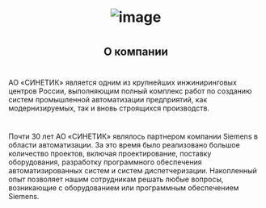 # <p align="center"> ![image](https://github.com/user-attachments/assets/8c55cd07-a4a5-4d1e-8dae-c8b85758afb2) </p>
#
## <p align="center"> О компании </p>
#
АО «СИНЕТИК» является одним из крупнейших инжиниринговых центров России, выполняющим полный комплекс работ по созданию систем промышленной автоматизации предприятий, как модернизируемых, так и вновь строящихся производств. 
#
Почти 30 лет АО «СИНЕТИК» являлось партнером компании Siemens в области автоматизации.  За это время было реализовано большое количество проектов, включая проектирование, поставку оборудования, разработку программного обеспечения автоматизированных систем и систем диспетчеризации. Накопленный опыт позволяет нашим сотрудникам решать любые вопросы, возникающие с оборудованием или программным обеспечением Siemens.
